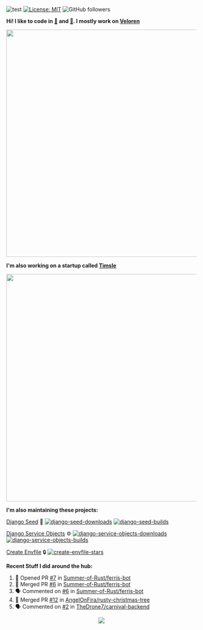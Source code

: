 ![test](https://hits.seeyoufarm.com/api/count/incr/badge.svg?url=https://github.com/AngelOnFira)
[![License: MIT](https://img.shields.io/badge/License-MIT-yellow.svg)](https://opensource.org/licenses/MIT)
![GitHub followers](https://img.shields.io/github/followers/angelonfira?style=social)

**Hi! I like to code in [:crab:](https://www.rust-lang.org/) and [:snake:](https://www.python.org/). I mostly work on [Veloren](https://veloren.net)**

<p align="center">
  <img width="600" src="https://media.discordapp.net/attachments/444005079410802699/730566298073038949/rsz_5f0656b6aa176.png">
</p>

**I'm also working on a startup called [Timsle](https://timsle.com)**

<p align="center">
  <img width="600" src="https://media.discordapp.net/attachments/444005079410802699/730566842674053130/rsz_5f0657242abb4.png">
</p>

**I'm also maintaining these projects:**

[Django Seed](https://github.com/Brobin/django-seed)
:seedling:
[![django-seed-downloads](https://pepy.tech/badge/django-seed)](https://pepy.tech/project/django-seed)
[![django-seed-builds](https://github.com/Brobin/django-seed/workflows/Test/badge.svg)](https://github.com/Brobin/django-seed)

[Django Service Objects](https://github.com/mixxorz/django-service-objects)
:gear:
[![django-service-objects-downloads](https://pepy.tech/badge/django-service-objects)](https://pepy.tech/project/django-service-objects)
[![django-service-objects-builds](https://github.com/mixxorz/django-service-objects/actions/workflows/test.yml/badge.svg)](https://github.com/mixxorz/django-service-objects/actions/workflows/test.yml)

[Create Envfile](https://github.com/SpicyPizza/create-envfile)
:lock:
[![create-envfile-stars](https://img.shields.io/github/stars/SpicyPizza/create-envfile?style=social)](https://github.com/SpicyPizza/create-envfile)

**Recent Stuff I did around the hub:**

<!--START_SECTION:activity-->
1. 💪 Opened PR [#7](https://github.com/Summer-of-Rust/ferris-bot/pull/7) in [Summer-of-Rust/ferris-bot](https://github.com/Summer-of-Rust/ferris-bot)
2. 🎉 Merged PR [#6](https://github.com/Summer-of-Rust/ferris-bot/pull/6) in [Summer-of-Rust/ferris-bot](https://github.com/Summer-of-Rust/ferris-bot)
3. 🗣 Commented on [#6](https://github.com/Summer-of-Rust/ferris-bot/issues/6) in [Summer-of-Rust/ferris-bot](https://github.com/Summer-of-Rust/ferris-bot)
4. 🎉 Merged PR [#12](https://github.com/AngelOnFira/rusty-christmas-tree/pull/12) in [AngelOnFira/rusty-christmas-tree](https://github.com/AngelOnFira/rusty-christmas-tree)
5. 🗣 Commented on [#2](https://github.com/TheDrone7/carnival-backend/issues/2) in [TheDrone7/carnival-backend](https://github.com/TheDrone7/carnival-backend)
<!--END_SECTION:activity-->

<p align="center">
  <img src="https://github-profile-trophy.vercel.app/?username=angelonfira&column=4&theme=nord&margin-w=15&margin-h=15">
</p>
